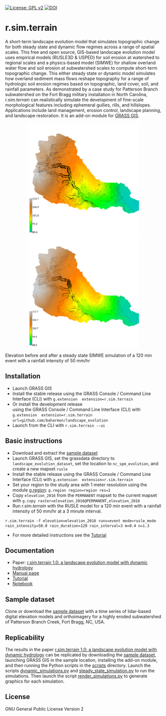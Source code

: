 [![License: GPL v2](https://img.shields.io/badge/License-GPL%20v2-blue.svg)](https://www.gnu.org/licenses/old-licenses/gpl-2.0.en.html)
[![DOI](https://zenodo.org/badge/DOI/10.5281/zenodo.2542921.svg)](https://doi.org/10.5281/zenodo.3243699)
<!--[![Binder](https://mybinder.org/badge.svg)](https://mybinder.org/v2/gh/baharmon/landscape_evolution/master)-->

# r.sim.terrain
A short-term landscape evolution model
that simulates topographic change
for both steady state and dynamic flow regimes
across a range of spatial scales.
This free and open source,
GIS-based landscape evolution model
uses empirical models (RUSLE3D & USPED)
for soil erosion at watershed to regional scales
and a physics-based model (SIMWE)
for shallow overland water flow and soil erosion
at subwatershed scales
to compute short-term topographic change.
This either steady state or dynamic model simulates
how overland sediment mass flows reshape topography
for a range of hydrologic soil erosion regimes
based on topographic, land cover, soil, and rainfall parameters.
As demonstrated by a case study
for Patterson Branch subwatershed
on the Fort Bragg military installation in North Carolina,
*r.sim.terrain* can realistically simulate the development of
fine-scale morphological features including
ephemeral gullies, rills, and hillslopes.
Applications include land management, erosion control,
landscape planning, and landscape restoration.
It is an add-on module for
[GRASS GIS](https://grass.osgeo.org/).

<p align="center">
  <img src="images/sample_data/elevation_2012.png" height="360">
  <img src="images/simwe/shaded_relief.png" height="360">
</p>
Elevation before and after a steady state SIMWE simulation
of a 120 min event with a rainfall intensity of 50 mm/hr

## Installation
* Launch GRASS GIS
* Install the stable release
using the GRASS Console / Command Line Interface (CLI) with
`g.extension  extension=r.sim.terrain`
* Or install the development release  
using the GRASS Console / Command Line Interface (CLI) with
`g.extension  extension=r.sim.terrain url=github.com/baharmon/landscape_evolution`
* Launch from the CLI with `r.sim.terrain --ui`

## Basic instructions
* Download and extract the [sample dataset](https://github.com/baharmon/landscape_evolution_dataset)
* Launch GRASS GIS,
set the grassdata directory to `landscape_evolution_dataset`,
set the location to `nc_spm_evolution`,
and create a new mapset `rusle`
* Install the stable release
using the GRASS Console / Command Line Interface (CLI) with
`g.extension  extension=r.sim.terrain`
* Set your region to the study area with 1 meter resolution
using the module
[g.region](https://grass.osgeo.org/grass74/manuals/g.region.html):
`g.region region=region res=1`
* Copy `elevation_2016` from the `PERMANENT` mapset to the current mapset with
`g.copy raster=elevation_2016@PERMANENT,elevation_2016`
* Run *r.sim.terrain* with the RUSLE model
for a 120 min event with a rainfall intensity of 50 mm/hr
at a 3 minute interval.
```
r.sim.terrain -f elevation=elevation_2016 runs=event mode=rusle_mode rain_intensity=50.0 rain_duration=120 rain_interval=3 m=0.4 n=1.3
```
* For more detailed instructions see the [Tutorial](tutorial.md)

## Documentation
* Paper: [r.sim.terrain 1.0: a landscape evolution model with dynamic hydrology](tex/landscape_evolution.pdf)
* [Manual page](r.sim.terrain.html)
* [Tutorial](tutorial.md)
* [Notebook](https://mybinder.org/v2/gh/baharmon/landscape_evolution/master)

## Sample dataset
Clone or download the
[sample dataset](https://github.com/baharmon/landscape_evolution_dataset)
with a time series of lidar-based digital elevation models
and orthoimagery
for a highly eroded subwatershed of Patterson Branch Creek, Fort Bragg, NC, USA.

## Replicability
The results in the paper [r.sim.terrain 1.0: a landscape evolution model with dynamic hydrology](tex/landscape_evolution.pdf)
can be replicated by downloading the
[sample dataset](https://github.com/baharmon/landscape_evolution_dataset),
launching GRASS GIS in the sample location,
installing the add-on module,
and then running the Python scripts in the
[scripts](/scripts) directory.
Launch the scripts
[dynamic_simulations.py](/scripts/dynamic_simulations.py)
and [steady_state_simulation.py](/scripts/steady_state_simulation.py)
to run the simulations.
Then launch the script
[render_simulations.py](/scripts/render_simulations.py)
to generate graphics for each simulation.

## License
GNU General Public License Version 2
